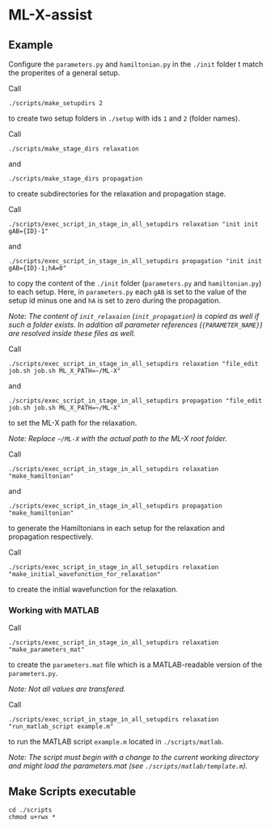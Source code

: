 # ML-X-assist

## Example
Configure the `parameters.py` and `hamiltonian.py` in the `./init` folder t match the properites of a general setup.

Call 
```
./scripts/make_setupdirs 2
```
to create two setup folders in `./setup` with ids `1` and `2` (folder names).


Call 
```
./scripts/make_stage_dirs relaxation
```
and
```
./scripts/make_stage_dirs propagation
```
to create subdirectories for the relaxation and propagation stage.

Call 
```
./scripts/exec_script_in_stage_in_all_setupdirs relaxation "init init gAB={ID}-1"
```
and
```
./scripts/exec_script_in_stage_in_all_setupdirs propagation "init init gAB={ID}-1;hA=0"
```
to copy the content of the `./init` folder (`parameters.py` and `hamiltonian.py`) to each setup. Here, in `parameters.py` each `gAB` is set to the value of the setup id minus one and `hA` is set to zero during the propagation.

_Note: The content of `init_relaxaion` (`init_propagation`) is copied as well if such a folder exists. In addition all parameter references (`{PARAMETER_NAME}`) are resolved inside these files as well._

Call 
```
./scripts/exec_script_in_stage_in_all_setupdirs relaxation "file_edit job.sh job.sh ML_X_PATH=~/ML-X"
```
and
```
./scripts/exec_script_in_stage_in_all_setupdirs propagation "file_edit job.sh job.sh ML_X_PATH=~/ML-X"
```
to set the ML-X path for the relaxation.

_Note: Replace `~/ML-X` with the actual path to the ML-X root folder._


Call 
```
./scripts/exec_script_in_stage_in_all_setupdirs relaxation "make_hamiltonian"
```
and
```
./scripts/exec_script_in_stage_in_all_setupdirs propagation "make_hamiltonian"
```
to generate the Hamiltonians in each setup for the relaxation and propagation respectively.


Call 
```
./scripts/exec_script_in_stage_in_all_setupdirs relaxation "make_initial_wavefunction_for_relaxation"
```
to create the initial wavefunction for the relaxation.

### Working with MATLAB
Call 
```
./scripts/exec_script_in_stage_in_all_setupdirs relaxation "make_parameters_mat"
```
to create the `parameters.mat` file which is a MATLAB-readable version of the `parameters.py`.

_Note: Not all values are transfered._

Call 
```
./scripts/exec_script_in_stage_in_all_setupdirs relaxation "run_matlab_script example.m"
```
to run the MATLAB script `example.m` located in `./scripts/matlab`.

_Note: The script must begin with a change to the current working directory and might load the parameters.mat (see `./scripts/matlab/template.m`)._

## Make Scripts executable
```
cd ./scripts
chmod u+rwx *
```
